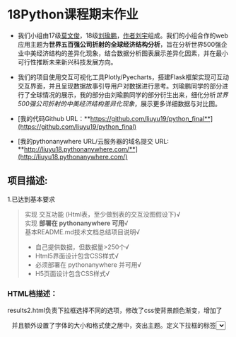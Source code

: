 # 18Python课程期末作业
* 我们小组由17级[莫文俊](https://github.com/wenjunmo/DataStory_Interactive-Visualization/blob/master/README.md)，18级[刘瑜鹏](http://crayon3.pythonanywhere.com/)，[作者刘宇](https://github.com/wenjunmo/DataStory_Interactive-Visualization/blob/master/README.md)组成。我们的小组合作的web应用主题为**世界五百强公司折射的全球经济结构分析**，旨在分析世界500强企业中美经济结构的差异化现象，结合数据分析图表展示差异化因素，并在最小可行性推断未来新兴科技发展方向。    
  
* 我们的项目使用交互可视化工具Plotly/Pyecharts，搭建Flask框架实现可互动交互界面，并且呈现数据故事引导用户对数据进行思考。刘瑜鹏同学的部分进行了全球情况的展示，我的部分由刘瑜鹏同学的部分衍生出来，细化分析*世界500强公司折射的中美经济结构差异化现象*，展示更多详细数据与对比图。  

* [我的代码Github URL：**https://github.com/liuyu19/python_final**](https://github.com/liuyu19/python_final)
* [我的pythonanywhere URL/云服务器的域名提交 URL: **http://liuyu18.pythonanywhere.com/**](http://liuyu18.pythonanywhere.com/)  

## 项目描述:  
1.已达到基本要求
> 实现 交互功能 (Html表，至少做到表的交互没图假设下)√  
> 实现 **部署在 pythonanywhere 可用**√    
> 基本README.md技术文档总结项目说明√  
> * 自己提供数据，但数据量>250个√    
> * Html5界面设计包含CSS样式√  
> * 必须部署在 pythonanywhere 并可用√   
> * H5页面设计包含CSS样式√

### HTML档描述：  
results2.html负责下拉框选择不同的选项，修改了css使背景颜色渐变，增加了<header>并且额外设置了字体的大小和格式使之居中，突出主题。定义下拉框的标签<select>我们运用了if函数来筛选数据，传递后生成表格与柱状图。
example1.html是代码生成的柱状图。
render.html负责页面图表（pyecharts）的展示与结论，我们增加了选择按钮和渐变背景，认真配置了css以符合表格的颜色，增加美观性。同时插入了box修改了边框形状（border-radius），使边框半径改变，从而呈现曲线。  
 
### PYTHON档描述：    
我们小组一共有两个py文档，jiaohu.py用来保证页面的跳转和交互功能，在这里我一定要强调一下我遇到的困难，也可以给各位同学一个建议，在我利用Python增删改查等方法筛选好中国和美国的数据之后，导入csv数据文档（pandas 大法读内容, 用dropna()丢缺失值, 用unique()取唯一值,使取值）却意外的发现无法实现flask，缺少cufflinks模块，我尝试了市面上的所有方法，包括但不限于直接点击红色灯泡安装，利用环境变量安装，开cmd用命令行pip install cufflinks安装，最后尝试了朴素方法重装conda以及pycharm解决了这个问题。fig = dfs.iplot(kind="bar", x="aa",y="bb",asFigure=True)这里需要自己更改x和y轴的变量以产出数据。regions_available = list(df1.industry.dropna().unique())可以筛选自己想要的地区和国家，@app.route这里route路由有：源页面，hurun的页面以及render的页面。利用get可以到达result.html。**if __name__ == '__main__':app.run(debug=True,port=8000)** ，现在详细介绍另一个坑，因为电脑上有vpn软件，占用了端口，当时以致无法运行，后来更改了端口号才可以整个完整运行。vsearch.py负责数据的可视化。 

### WEBAPP的动作描述：  
在顶部导航栏设置了按钮和下拉框，点击“do it”按钮通过下拉框可以跳转到不同的页面（/hurun），图表能够有悬停阴影，注释等。  
另一个结论按钮会显示不同的图表，同样有悬停阴影与注释，还实现了地图和地区的联动。下拉选择框和结论分开设置，便于观察。  

## 2.数据传递描述: 
用render_template()方法传递表格和数据，def（）定义函数。
